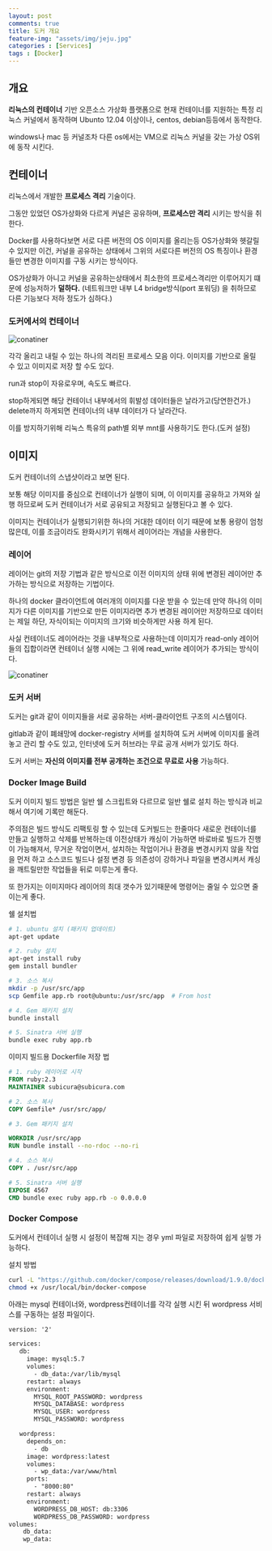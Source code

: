 ```yaml
---
layout: post
comments: true
title: 도커 개요
feature-img: "assets/img/jeju.jpg"
categories : [Services]
tags : [Docker]
---
```


## 개요

**리눅스의 컨테이너** 기반 오픈소스 가상화 플랫폼으로 현재 컨테이너를 지원하는 특정 리눅스 커널에서 동작하며 Ubunto 12.04 이상이나, centos, debian등등에서 동작한다.

windows나 mac 등 커널조차 다른 os에서는 VM으로 리눅스 커널을 갖는 가상 OS위에 동작 시킨다.

## 컨테이너

리눅스에서 개발한 **프로세스 격리** 기술이다.

그동안 있었던 OS가상화와 다르게 커널은 공유하며, **프로세스만 격리** 시키는 방식을 취한다.

Docker를 사용하다보면 서로 다른 버전의 OS 이미지를 올리는등 OS가상화와 헷갈릴 수 있지만 이건, 커널을 공유하는 상태에서 그위의 서로다른 버전의 OS 특징이나 환경들만 변경한 이미지를 구동 시키는 방식이다.

OS가상화가 아니고 커널을 공유하는상태에서 최소한의 프로세스격리만 이루어지기 떄문에 성능저하가 **덜하다.** (네트워크만 내부 L4 bridge방식(port 포워딩) 을 취하므로 다른 기능보다 저하 정도가 심하다.)

### 도커에서의 컨테이너

![conatiner]({{site.url}}/assets/img/docker-container.png)

각각 올리고 내릴 수 있는 하나의 격리된 프로세스 모음 이다. 이미지를 기반으로 올릴 수 있고 이미지로 저장 할 수도 있다.

run과 stop이 자유로우며, 속도도 빠르다.

stop하게되면 해당 컨테이너 내부에서의 휘발성 데이터들은 날라가고(당연한건가.) delete까지 하게되면 컨테이너의 내부 데이터가 다 날라간다.

이를 방지하기위해 리눅스 특유의 path별 외부 mnt를 사용하기도 한다.(도커 설정)

## 이미지

도커 컨테이너의 스냅샷이라고 보면 된다.

보통 해당 이미지를 중심으로 컨테이너가 실행이 되며, 이 이미지를 공유하고 가져와 실행 하므로써 도커 컨테이너가 서로 공유되고 저장되고 실행된다고 볼 수 있다.

이미지는 컨테이너가 실행되기위한 하나의 거대한 데이터 이기 때문에 보통 용량이 엄청 많은데, 이를 조금이라도 완화시키기 위해서 레이어라는 개념을 사용한다.

### 레이어

레이어는 git의 저장 기법과 같은 방식으로 이전 이미지의 상태 위에 변경된 레이어만 추가하는 방식으로 저장하는 기법이다.

하나의 docker 클라이언트에 여러개의 이미지를 다운 받을 수 있는데 만약 하나의 이미지가 다른 이미지를 기반으로 만든 이미지라면 추가 변경된 레이어만 저장하므로 데이터는 제일 하단, 자식이되는 이미지의 크기와 비슷하게만 사용 하게 된다.

사실 컨테이너도 레이어라는 것을 내부적으로 사용하는데 이미지가 read-only 레이어들의 집합이라면 컨테이너 실행 시에는 그 위에 read_write 레이어가 추가되는 방식이다.

![conatiner]({{site.url}}/assets/img/docker-layer.png)

### 도커 서버

도커는 git과 같이 이미지들을 서로 공유하는 서버-클라이언트 구조의 시스템이다.

gitlab과 같이 폐쇄망에 docker-registry 서버를 설치하여 도커 서버에 이미지를 올려놓고 관리 할 수도 있고, 인터넷에 도커 허브라는 무료 공개 서버가 있기도 하다.

도커 서버는 **자신의 이미지를 전부 공개하는 조건으로 무료로 사용** 가능하다.

### Docker Image Build

도커 이미지 빌드 방법은 일반 쉘 스크립트와 다르므로 일반 쉘로 설치 하는 방식과 비교해서 여기에 기록만 해둔다.

주의점은 빌드 방식도 리팩토링 할 수 있는데 도커빌드는 한줄마다 새로운 컨테이너를 만들고 실행하고 삭제를 반복하는데 이전상태가 캐싱이 가능하면 바로바로 빌드가 진행이 가능해져서, 무거운 작업이면서, 설치하는 작업이거나 환경을 변경시키지 않을 작업을 먼저 하고 소스코드 빌드나 설정 변경 등 의존성이 강하거나 파일을 변경시켜서 캐싱을 깨트릴만한 작업들을 뒤로 미루는게 좋다.

또 한가지는 이미지마다 레이어의 최대 갯수가 있기때문에 명령어는 줄일 수 있으면 줄이는게 좋다.

쉘 설치법

```sh
# 1. ubuntu 설치 (패키지 업데이트)
apt-get update

# 2. ruby 설치
apt-get install ruby
gem install bundler

# 3. 소스 복사
mkdir -p /usr/src/app
scp Gemfile app.rb root@ubuntu:/usr/src/app  # From host

# 4. Gem 패키지 설치
bundle install

# 5. Sinatra 서버 실행
bundle exec ruby app.rb
```

이미지 빌드용 Dockerfile 저장 법

```Dockerfile
# 1. ruby 레이어로 시작
FROM ruby:2.3
MAINTAINER subicura@subicura.com

# 2. 소스 복사
COPY Gemfile* /usr/src/app/

# 3. Gem 패키지 설치

WORKDIR /usr/src/app
RUN bundle install --no-rdoc --no-ri

# 4. 소스 복사
COPY . /usr/src/app

# 5. Sinatra 서버 실행
EXPOSE 4567
CMD bundle exec ruby app.rb -o 0.0.0.0
```

### Docker Compose

도커에서 컨테이너 실행 시 설정이 복잡해 지는 경우 yml 파일로 저장하여 쉽게 실행 가능하다.

설치 방법

```sh
curl -L "https://github.com/docker/compose/releases/download/1.9.0/docker-compose-$(uname -s)-$(uname -m)" -o /usr/local/bin/docker-compose
chmod +x /usr/local/bin/docker-compose
```

아래는 mysql 컨테이너와, wordpress컨테이너를 각각 실행 시킨 뒤 wordpress 서비스를 구동하는 설정 파일이다.

```xml
version: '2'

services:
   db:
     image: mysql:5.7
     volumes:
       - db_data:/var/lib/mysql
     restart: always
     environment:
       MYSQL_ROOT_PASSWORD: wordpress
       MYSQL_DATABASE: wordpress
       MYSQL_USER: wordpress
       MYSQL_PASSWORD: wordpress

   wordpress:
     depends_on:
       - db
     image: wordpress:latest
     volumes:
       - wp_data:/var/www/html
     ports:
       - "8000:80"
     restart: always
     environment:
       WORDPRESS_DB_HOST: db:3306
       WORDPRESS_DB_PASSWORD: wordpress
volumes:
    db_data:
    wp_data:
```
